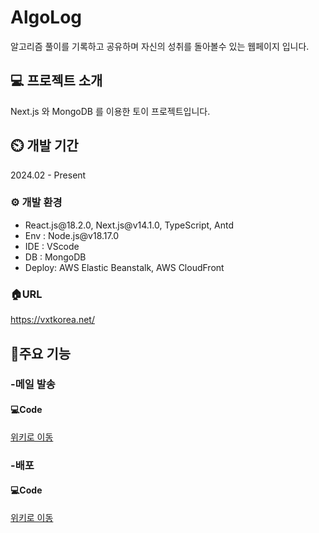 # AlgoLog
알고리즘 풀이를 기록하고 공유하며 자신의 성취를 돌아볼수 있는 웹페이지 입니다.

## 💻 프로젝트 소개
Next.js 와 MongoDB 를 이용한 토이 프로젝트입니다.

## ⏲️ 개발 기간
2024.02 - Present

### ⚙️ 개발 환경
<ul>
  <li>React.js@18.2.0, Next.js@v14.1.0, TypeScript, Antd</li>
  <li>Env : Node.js@v18.17.0</li>
  <li>IDE : VScode</li>
  <li>DB : MongoDB </li>
  <li>Deploy: AWS Elastic Beanstalk, AWS CloudFront</li>
</ul>

### 🏠URL
<a href="https://vxtkorea.net/">https://vxtkorea.net/</a>

## 📌주요 기능
### -메일 발송
#### 💻Code
<a href="https://github.com/MinjoonHK/vxt/wiki/vxtKorea-%EC%A3%BC%EC%9A%94%EA%B8%B0%EB%8A%A5-%E2%80%90-%EB%A9%94%EC%9D%BC%EB%B0%9C%EC%86%A1">위키로 이동</a>

### -배포
#### 💻Code
<a href="https://github.com/MinjoonHK/vxt/wiki/vxtKorea-%EC%A3%BC%EC%9A%94%EA%B8%B0%EB%8A%A5-%E2%80%90-EC2-%EB%B0%B0%ED%8F%AC">위키로 이동</a>
